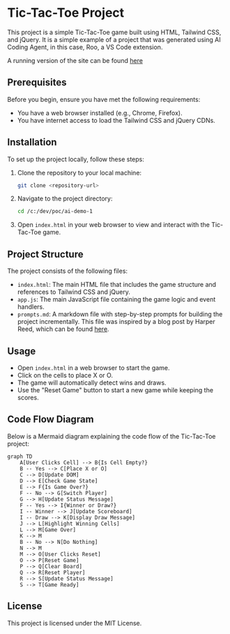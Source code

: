# Tic-Tac-Toe Project

This project is a simple Tic-Tac-Toe game built using HTML, Tailwind CSS, and jQuery. It is a simple example of a project that was generated using AI Coding Agent, in this case, Roo, a VS Code extension.

A running version of the site can be found [here](https://blog.notnot.ninja/tictactoe-ai-gen/)

## Prerequisites

Before you begin, ensure you have met the following requirements:
- You have a web browser installed (e.g., Chrome, Firefox).
- You have internet access to load the Tailwind CSS and jQuery CDNs.

## Installation

To set up the project locally, follow these steps:

1. Clone the repository to your local machine:
    ```sh
    git clone <repository-url>
    ```

2. Navigate to the project directory:
    ```sh
    cd /c:/dev/poc/ai-demo-1
    ```

3. Open `index.html` in your web browser to view and interact with the Tic-Tac-Toe game.

## Project Structure

The project consists of the following files:
- `index.html`: The main HTML file that includes the game structure and references to Tailwind CSS and jQuery.
- `app.js`: The main JavaScript file containing the game logic and event handlers.
- `prompts.md`: A markdown file with step-by-step prompts for building the project incrementally. This file was inspired by a blog post by Harper Reed, which can be found [here](https://harper.blog/2025/02/16/my-llm-codegen-workflow-atm/).

## Usage

- Open `index.html` in a web browser to start the game.
- Click on the cells to place X or O.
- The game will automatically detect wins and draws.
- Use the "Reset Game" button to start a new game while keeping the scores.

## Code Flow Diagram

Below is a Mermaid diagram explaining the code flow of the Tic-Tac-Toe project:

```mermaid
graph TD
    A[User Clicks Cell] --> B{Is Cell Empty?}
    B -- Yes --> C[Place X or O]
    C --> D[Update DOM]
    D --> E[Check Game State]
    E --> F{Is Game Over?}
    F -- No --> G[Switch Player]
    G --> H[Update Status Message]
    F -- Yes --> I{Winner or Draw?}
    I -- Winner --> J[Update Scoreboard]
    I -- Draw --> K[Display Draw Message]
    J --> L[Highlight Winning Cells]
    L --> M[Game Over]
    K --> M
    B -- No --> N[Do Nothing]
    N --> M
    M --> O[User Clicks Reset]
    O --> P[Reset Game]
    P --> Q[Clear Board]
    Q --> R[Reset Player]
    R --> S[Update Status Message]
    S --> T[Game Ready]
```

## License

This project is licensed under the MIT License.

